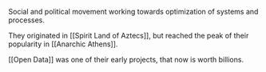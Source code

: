 Social and political movement working towards optimization of systems and processes.

They originated in [[Spirit Land of Aztecs]], but reached the peak of their popularity in [[Anarchic Athens]]. 

[[Open Data]] was one of their early projects, that now is worth billions. 